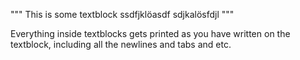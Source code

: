 """
This is some textblock
	ssdfjklöasdf
			sdjkalösfdjl
"""

Everything inside textblocks gets printed as you have written on the textblock,
including all the newlines and tabs and etc.


